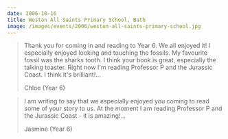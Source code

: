 ```yaml
---
date: 2006-10-16
title: Weston All Saints Primary School, Bath
image: /images/events/2006/weston-all-saints-primary-school.jpg
---
```


> Thank you for coming in and reading to Year 6. We all enjoyed it! I especially enjoyed looking and touching the fossils. My favourite fossil was the sharks tooth. I think your book is great, especially the talking toaster. Right now I'm reading Professor P and the Jurassic Coast. I think it's brilliant!...
> 
> <footer>Chloe (Year 6)</footer>

> I am writing to say that we especially enjoyed you coming to read some of your story to us. At the moment I am reading Professor P and the Jurassic Coast - it is amazing!...
> 
> <footer>Jasmine (Year 6)</footer>

